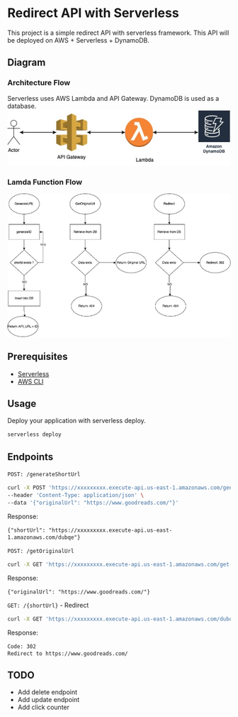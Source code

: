 
# Redirect API with Serverless 

This project is a simple redirect API with serverless framework. This API will be deployed on AWS + Serverless + DynamoDB. 

## Diagram

### Architecture Flow
Serverless uses AWS Lambda and API Gateway. DynamoDB is used as a database.
![Diagram](images/diagram.jpg)

### Lamda Function Flow
![Logic](images/flow.jpg)



## Prerequisites
- [Serverless](https://www.serverless.com/ )
- [AWS CLI](https://docs.aws.amazon.com/cli/latest/userguide/getting-started-install.html)

## Usage
Deploy your application with serverless deploy.
```bash
serverless deploy
```

## Endpoints

`POST: /generateShortUrl`
```bash
curl -X POST 'https://xxxxxxxxx.execute-api.us-east-1.amazonaws.com/generate-short-url' \
--header 'Content-Type: application/json' \
--data '{"originalUrl": "https://www.goodreads.com/"}'
```
Response:
```
{"shortUrl": "https://xxxxxxxxx.execute-api.us-east-1.amazonaws.com/dubqe"}
```


`POST: /getOriginalUrl`
```bash
curl -X GET 'https://xxxxxxxxx.execute-api.us-east-1.amazonaws.com/get-original-url?shortUrl=https://xxxxxxxxx.execute-api.us-east-1.amazonaws.com/dubqe'
```
Response:
```
{"originalUrl": "https://www.goodreads.com/"}
```


`GET: /{shortUrl}` - Redirect
```bash
curl -X GET 'https://xxxxxxxxx.execute-api.us-east-1.amazonaws.com/dubqe'
```
Response:
```
Code: 302
Redirect to https://www.goodreads.com/
```


## TODO
- Add delete endpoint
- Add update endpoint
- Add click counter

